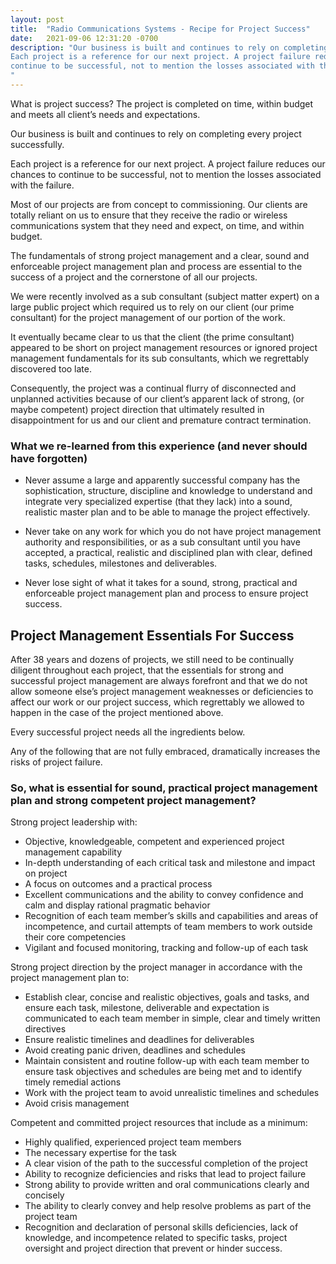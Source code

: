 ```yaml
---
layout: post
title:  "Radio Communications Systems - Recipe for Project Success"
date:   2021-09-06 12:31:20 -0700
description: "Our business is built and continues to rely on completing every project successfully.
Each project is a reference for our next project. A project failure reduces our chances to
continue to be successful, not to mention the losses associated with the failure.
"
---
```

What is project success? The project is completed on time, within budget and meets all client’s
needs and expectations.

Our business is built and continues to rely on completing every project successfully.

Each project is a reference for our next project. A project failure reduces our chances to
continue to be successful, not to mention the losses associated with the failure.

Most of our projects are from concept to commissioning. Our clients are totally reliant on us to
ensure that they receive the radio or wireless communications system that they need and
expect, on time, and within budget.

The fundamentals of strong project management and a clear, sound and enforceable project
management plan and process are essential to the success of a project and the cornerstone of
all our projects.

We were recently involved as a sub consultant (subject matter expert) on a large public project
which required us to rely on our client (our prime consultant) for the project management of our
portion of the work.

It eventually became clear to us that the client (the prime consultant) appeared to be short on project management resources or ignored project management fundamentals for its sub consultants, which we regrettably discovered too late.

Consequently, the project was a continual flurry of disconnected and unplanned activities because of our client’s apparent lack of strong, (or maybe competent) project direction  that ultimately resulted in disappointment for us and our client and premature contract termination.

### What we re-learned from this experience (and never should have forgotten)

- Never assume a large and apparently successful company has the sophistication,
structure, discipline and knowledge to understand and integrate very specialized expertise (that
they lack) into a sound, realistic master plan and to be able to manage the project effectively.

- Never take on any work for which you do not have project management authority and
responsibilities, or as a sub consultant until you have accepted, a practical, realistic and
disciplined plan with clear, defined tasks, schedules, milestones and deliverables.

- Never lose sight of what it takes for a sound, strong, practical and enforceable project
management plan and process to ensure project success.

## Project Management Essentials For Success

After 38 years and dozens of projects, we still need to be continually diligent throughout each
project, that the essentials for strong and successful project management are always forefront
and that we do not allow someone else’s project management weaknesses or deficiencies to
affect our work or our project success, which regrettably we allowed to happen in the case of the
project mentioned above.

Every successful project needs all the ingredients below.

Any of the following that are not fully embraced, dramatically increases the risks of project
failure.

### So, what is essential for sound, practical project management plan and strong competent project management?

Strong project leadership with:

- Objective, knowledgeable, competent and experienced project management capability
- In-depth understanding of each critical task and milestone and impact on project
- A focus on outcomes and a practical process
- Excellent communications and the ability to convey confidence and calm and
display rational pragmatic behavior
- Recognition of each team member’s skills and capabilities and areas of
incompetence, and curtail attempts of team members to work outside their core
competencies
- Vigilant and focused monitoring, tracking and follow-up of each task

Strong project direction by the project manager in accordance with the project
management plan to:

- Establish clear, concise and realistic objectives, goals and tasks, and ensure
each task, milestone, deliverable and expectation is communicated to each team
member in simple, clear and timely written directives
- Ensure realistic timelines and deadlines for deliverables
- Avoid creating panic driven, deadlines and schedules
- Maintain consistent and routine follow-up with each team member to ensure task
objectives and schedules are being met and to identify timely remedial actions
- Work with the project team to avoid unrealistic timelines and schedules
- Avoid crisis management

Competent and committed project resources that include as a minimum:

- Highly qualified, experienced project team members
- The necessary expertise for the task
- A clear vision of the path to the successful completion of the project
- Ability to recognize deficiencies and risks that lead to project failure
- Strong ability to provide written and oral communications clearly and concisely
- The ability to clearly convey and help resolve problems as part of the project
team
- Recognition and declaration of personal skills deficiencies, lack of knowledge,
and incompetence related to specific tasks, project oversight and project direction
that prevent or hinder success.

